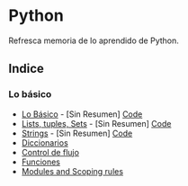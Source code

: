 # Python
Refresca memoria de lo aprendido de Python.
## Indice
### Lo básico
- [Lo Básico]() - [Sin Resumen] [Code](quickPython/theBasic/04_basic.py)
- [Lists, tuples, Sets]() - [Sin Resumen] [Code](quickPython/theBasic/05_lists_tuples_sets.py)
- [Strings]() - [Sin Resumen] [Code](quickPython/theBasic/06_strings.py)
- [Diccionarios](quickPython/theBasic/07_Dictionaries.md)
- [Control de flujo](quickPython/theBasic/08_controlFlow.md)
- [Funciones](quickPython/theBasic/09_functions.md)
- [Modules and Scoping rules](quickPython/theBasic/10_ModulesAndScopingRules.md)